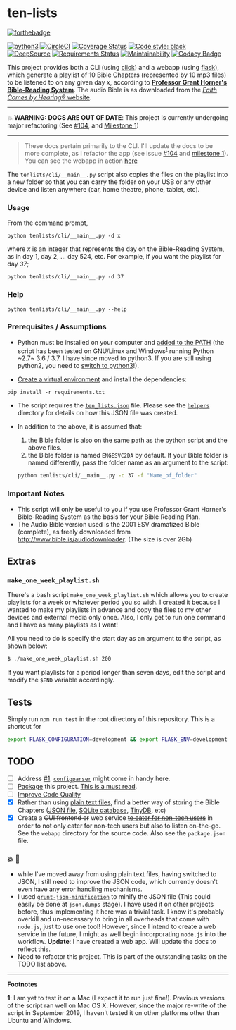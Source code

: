 ten-lists
==========

[![forthebadge](https://forthebadge.com/images/badges/made-with-python.svg)](https://forthebadge.com)

[![python3](https://img.shields.io/badge/python-3.6%20%7C%203.7%20%7C%203.8-brightgreen.svg)](https://python3statement.org/#sections50-why) [![CircleCI](https://circleci.com/gh/engineervix/ten-lists/tree/master.svg?style=svg)](https://circleci.com/gh/engineervix/ten-lists/tree/master) [![Coverage Status](https://coveralls.io/repos/github/engineervix/ten-lists/badge.svg)](https://coveralls.io/github/engineervix/ten-lists) [![Code style: black](https://img.shields.io/badge/code%20style-black-000000.svg)](https://github.com/psf/black) [![DeepSource](https://static.deepsource.io/deepsource-badge-light-mini.svg)](https://deepsource.io/gh/engineervix/ten-lists/?ref=repository-badge) [![Requirements Status](https://requires.io/github/engineervix/ten-lists/requirements.svg?branch=master)](https://requires.io/github/engineervix/ten-lists/requirements/?branch=master) [![Maintainability](https://api.codeclimate.com/v1/badges/3cb6f02b618365d7475d/maintainability)](https://codeclimate.com/github/engineervix/ten-lists/maintainability) [![Codacy Badge](https://api.codacy.com/project/badge/Grade/b4119ec705734484b2415e0bc2ce86ea)](https://app.codacy.com/manual/engineervix/ten-lists?utm_source=github.com&utm_medium=referral&utm_content=engineervix/ten-lists&utm_campaign=Badge_Grade_Dashboard)

This project provides both a CLI (using [click](https://click.palletsprojects.com/en/7.x/)) and a webapp (using [flask](https://palletsprojects.com/p/flask/)), which generate a playlist of 10 Bible Chapters (represented by 10 mp3 files) to be listened to on any given day _x_, according to [**Professor Grant Horner's Bible-Reading System**](https://sohmer.net/media/professor_grant_horners_bible_reading_system.pdf). The audio Bible is as downloaded from the [_Faith Comes by Hearing®_ website](http://www.bible.is/audiodownloader).

---

💥 **WARNING: DOCS ARE OUT OF DATE**: This project is currently undergoing major refactoring (See [#104](https://github.com/engineervix/ten-lists/issues/104), and [Milestone 1](https://github.com/engineervix/ten-lists/milestone/1))

---

> These docs pertain primarily to the CLI. I'll update the docs to be more complete, as I refactor the app (see issue [#104](https://github.com/engineervix/ten-lists/issues/104) and [milestone 1](https://github.com/engineervix/ten-lists/milestone/1)).
> You can see the webapp in action [here](https://ten.stockpile.pw/)

The `tenlists/cli/__main__.py` script also copies the files on the playlist into a new folder
so that you can carry the folder on your USB or any other device and listen anywhere (car, home theatre, phone, tablet, etc).

### Usage

From the command prompt,

```
python tenlists/cli/__main__.py -d x
```

where *x* is an integer that represents the day on the Bible-Reading System, as in day 1, day 2, ... day 524, etc. For example, if you want the playlist for day *37*;

```
python tenlists/cli/__main__.py -d 37
```

### Help

```
python tenlists/cli/__main__.py --help
```

### Prerequisites / Assumptions

* Python must be installed on your computer and [added to the PATH](http://superuser.com/questions/143119/how-to-add-python-to-the-windows-path) (the script has been tested on GNU/Linux and Windows<sup>[1](#footnote1)</sup> running Python ~2.7~ 3.6 / 3.7. I have since moved to python3. If you are still using python2, you need to [switch to python3](https://docs.python-guide.org/starting/which-python/#recommendations)!).

* [Create a virtual environment](https://realpython.com/python-virtual-environments-a-primer/) and install the dependencies:

```
pip install -r requirements.txt
```

* The script requires the [`ten_lists.json`](https://github.com/engineervix/ten-lists/blob/master/ten_lists.json) file. Please see the [`helpers`](https://github.com/engineervix/ten-lists/tree/master/helpers) directory for details on how this JSON file was created.

* In addition to the above, it is assumed that:

  1. the Bible folder is also on the same path as the python script and the above files.
  2. the Bible folder is named `ENGESVC2DA` by default. If your Bible folder is named differently, pass the folder name as an argument to the script:

  ```bash
  python tenlists/cli/__main__.py -d 37 -f "Name_of_folder"
  ```

### Important Notes

* This script will only be useful to you if you use Professor Grant Horner's Bible-Reading System as the basis for your Bible Reading Plan.
* The Audio Bible version used is the 2001 ESV dramatized Bible (complete), as freely downloaded from http://www.bible.is/audiodownloader. (The size is over 2Gb)

## Extras

### `make_one_week_playlist.sh`

There's a bash script `make_one_week_playlist.sh` which allows you to create playlists for a week or whatever period you so wish. I created it because I wanted to make my playlists in advance and copy the files to my other devices and external media only once. Also, I only get to run one command and I have as many playlists as I want!

All you need to do is specify the start day as an argument to the script, as shown below:

```bash
$ ./make_one_week_playlist.sh 200
```

If you want playlists for a period longer than seven days, edit the script and modify the `$END` variable accordingly.

## Tests

Simply run `npm run test` in the root directory of this repository. This is a shortcut for

```bash
export FLASK_CONFIGURATION=development && export FLASK_ENV=development && pytest
```

## TODO

- [ ] Address [#1](https://github.com/engineervix/ten-lists/issues/1). [`configparser`](https://docs.python.org/3/library/configparser.html) might come in handy here.
- [ ] [Package](https://packaging.python.org/tutorials/packaging-projects/) this project. [This is a must read](https://packaging.python.org/guides/distributing-packages-using-setuptools/#configuring-your-project).
- [ ] [Improve Code Quality](https://codeclimate.com/github/engineervix/ten-lists/issues)
- [x] Rather than using [plain text files](https://github.com/engineervix/ten-lists/tree/v0.6.2/data), find a better way of storing the Bible Chapters ([JSON file](https://www.lucidchart.com/techblog/2018/07/16/why-json-isnt-a-good-configuration-language/), [SQLite database](https://www.sqlite.org/whentouse.html), [TinyDB](https://tinydb.readthedocs.io/en/latest/), etc)
- [x] Create a ~~GUI frontend or~~ web service ~~[to cater for non-tech users](https://www.inc.com/drew-hendricks/building-or-enhancing-software-for-non-technical-users-is-more-important-than-ev.html)~~ in order to not only cater for non-tech users but also to listen on-the-go. See the `webapp` directory for the source code. Also see the `package.json` file.

### :boom: :construction:

- while I've moved away from using plain text files, having switched to JSON, I still need to improve the JSON code, which currently doesn't even have any error handling mechanisms.
- I used [`grunt-json-minification`](https://www.npmjs.com/package/grunt-json-minification) to minify the JSON file (This could easily be done at `json.dumps` stage). I have used it on other projects before, thus implementing it here was a trivial task. I know it's probably overkill and un-necessary to bring in all overheads that come with `node.js`, just to use one tool! However, since I intend to create a web service in the future, I might as well begin incorporating `node.js` into the workflow. **Update**: I have created a web app. Will update the docs to reflect this.
- Need to refactor this project. This is part of the outstanding tasks on the TODO list above.

----

**Footnotes**

<a name="#footnote1">**1**</a>: I am yet to test it on a Mac (I expect it to run just fine!). Previous versions of the script ran well on Mac OS X. However, since the major re-write of the script in September 2019, I haven't tested it on other platforms other than Ubuntu and Windows.
